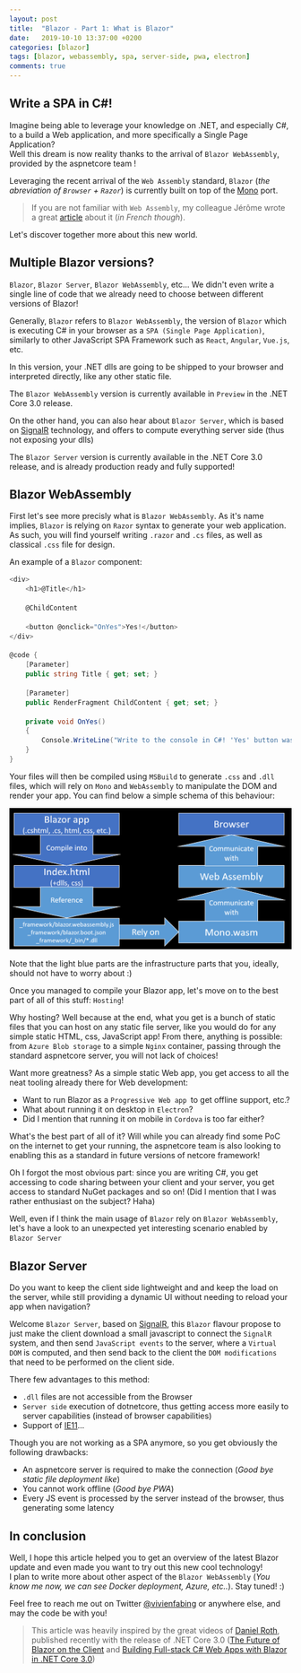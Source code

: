 ```yaml
---
layout: post
title:  "Blazor - Part 1: What is Blazor"
date:   2019-10-10 13:37:00 +0200
categories: [blazor]
tags: [blazor, webassembly, spa, server-side, pwa, electron]
comments: true
---
```


## Write a SPA in C#!

Imagine being able to leverage your knowledge on .NET, and especially C#, to a build a Web application, and more specifically a Single Page Application?  
Well this dream is now reality thanks to the arrival of `Blazor WebAssembly`, provided by the aspnetcore team !

Leveraging the recent arrival of the `Web Assembly` standard, `Blazor` (*the abreviation of `Browser` + `Razor`*) is currently built on top of the [Mono](https://github.com/migueldeicaza/mono-wasm) port.

> If you are not familiar with `Web Assembly`, my colleague Jérôme wrote a great [article](https://jeromegiacomini.net/Blog/2018/09/21/quest-que-webassembly/) [](https://blogs.infinitesquare.com/posts/web/qu-est-ce-que-webassembly) about it (*in French though*).

Let's discover together more about this new world.

## Multiple Blazor versions?

`Blazor`, `Blazor Server`, `Blazor WebAssembly`, etc... We didn't even write a single line of code that we already need to choose between different versions of Blazor!

Generally, `Blazor` refers to `Blazor WebAssembly`, the version of `Blazor` which is executing C# in your browser as a `SPA (Single Page Application)`, similarly to other JavaScript SPA Framework such as `React`, `Angular`, `Vue.js`, etc.

In this version, your .NET dlls are going to be shipped to your browser and interpreted directly, like any other static file.

The `Blazor WebAssembly` version is currently available in `Preview` in the .NET Core 3.0 release.

On the other hand, you can also hear about `Blazor Server`, which is based on [SignalR](https://docs.microsoft.com/en-us/aspnet/core/signalr/introduction?view=aspnetcore-3.0) technology, and offers to compute everything server side (thus not exposing your dlls)

The `Blazor Server` version is currently available in the .NET Core 3.0 release, and is already production ready and fully supported!

## Blazor WebAssembly

First let's see more precisly what is `Blazor WebAssembly`.
As it's name implies, `Blazor` is relying on `Razor` syntax to generate your web application.
As such, you will find yourself writing `.razor` and `.cs` files, as well as classical `.css` file for design.

An example of a `Blazor` component:

```csharp
<div>
    <h1>@Title</h1>

    @ChildContent

    <button @onclick="OnYes">Yes!</button>
</div>

@code {
    [Parameter]
    public string Title { get; set; }

    [Parameter]
    public RenderFragment ChildContent { get; set; }

    private void OnYes()
    {
        Console.WriteLine("Write to the console in C#! 'Yes' button was selected.");
    }
}
```

Your files will then be compiled using `MSBuild` to generate `.css` and `.dll` files, which will rely on `Mono` and `WebAssembly` to manipulate the DOM and render your app.
You can find below a simple schema of this behaviour:

![01-blazor-webassembly-architecture](/assets/2019-10-10/01-blazor-webassembly-architecture.png)

Note that the light blue parts are the infrastructure parts that you, ideally, should not have to worry about :)

Once you managed to compile your Blazor app, let's move on to the best part of all of this stuff: `Hosting`!

Why hosting? Well because at the end, what you get is a bunch of static files that you can host on any static file server, like you would do for any simple static HTML, css, JavaScript app!
From there, anything is possible: from `Azure Blob storage` to a simple `Nginx` container, passing through the standard aspnetcore server, you will not lack of choices!

Want more greatness? As a simple static Web app, you get access to all the neat tooling already there for Web development:
- Want to run Blazor as a `Progressive Web app `to get offline support, etc.?
- What about running it on desktop in `Electron`?
- Did I mention that running it on mobile in `Cordova` is too far either?

What's the best part of all of it? Will while you can already find some PoC on the internet to get your running, the aspnetcore team is also looking to enabling this as a standard in future versions of netcore framework!

Oh I forgot the most obvious part: since you are writing C#, you get accessing to code sharing between your client and your server, you get access to standard NuGet packages and so on! (Did I mention that I was rather enthusiast on the subject? Haha)

Well, even if I think the main usage of `Blazor` rely on `Blazor WebAssembly`, let's have a look to an unexpected yet interesting scenario enabled by `Blazor Server`

## Blazor Server

Do you want to keep the client side lightweight and and keep the load on the server, while still providing a dynamic UI without needing to reload your app when navigation?

Welcome `Blazor Server`, based on [SignalR](https://docs.microsoft.com/en-us/aspnet/core/signalr/introduction?view=aspnetcore-3.0), this `Blazor` flavour propose to just make the client download a small javascript to connect the `SignalR` system, and then send `JavaScript events` to the server, where a `Virtual DOM` is computed, and then send back to the client the `DOM modifications` that need to be performed on the client side.

There few advantages to this method:
- `.dll` files are not accessible from the Browser
- `Server side` execution of dotnetcore, thus getting access more easily to server capabilities (instead of browser capabilities)
- Support of [IE11](https://docs.microsoft.com/en-us/aspnet/core/blazor/supported-platforms?view=aspnetcore-3.0)...

Though you are not working as a SPA anymore, so you get obviously the following drawbacks:
- An aspnetcore server is required to make the connection (*Good bye static file deployment like*)
- You cannot work offline (*Good bye PWA*)
- Every JS event is processed by the server instead of the browser, thus generating some latency

## In conclusion

Well, I hope this article helped you to get an overview of the latest Blazor update and even made you want to try out this new cool technology!  
I plan to write more about other aspect of the `Blazor WebAssembly` (*You know me now, we can see Docker deployment, Azure, etc..*). Stay tuned! :)

Feel free to reach me out on Twitter [@vivienfabing](https://twitter.com/vivienfabing) or anywhere else, and may the code be with you!

> This article was heavily inspired by the great videos of [Daniel Roth](https://github.com/danroth27), published recently with the release of .NET Core 3.0 ([The Future of Blazor on the Client](https://youtu.be/qF6ixMjCzHA) and [Building Full-stack C# Web Apps with Blazor in .NET Core 3.0](https://youtu.be/MetcuX1OHD0))
